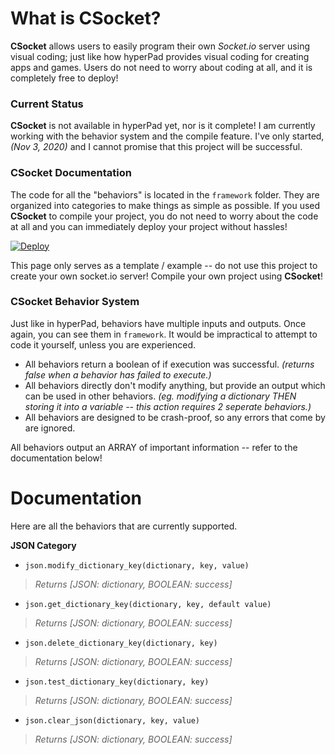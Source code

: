 # What is CSocket?
**CSocket** allows users to easily program their own *Socket.io* server using visual coding; just like how hyperPad provides visual coding for creating apps and games. Users do not need to worry about coding at all, and it is completely free to deploy!

### Current Status
**CSocket** is not available in hyperPad yet, nor is it complete! I am currently working with the behavior system and the compile feature. I've only started, *(Nov 3, 2020)* and I cannot promise that this project will be successful.

### CSocket Documentation

The code for all the "behaviors" is located in the `framework` folder. They are organized into categories to make things as simple as possible. If you used **CSocket** to compile your project, you do not need to worry about the code at all and you can immediately deploy your project without hassles!

[![Deploy](https://www.herokucdn.com/deploy/button.png)](https://heroku.com/deploy?template=https://github.com/RXCodes/CSocket/)

This page only serves as a template / example -- do not use this project to create your own socket.io server! Compile your own project using **CSocket**!

### CSocket Behavior System
Just like in hyperPad, behaviors have multiple inputs and outputs. Once again, you can see them in `framework`. It would be impractical to attempt to code it yourself, unless you are experienced.

- All behaviors return a boolean of if execution was successful. *(returns false when a behavior has failed to execute.)*
- All behaviors directly don't modify anything, but provide an output which can be used in other behaviors. *(eg. modifying a dictionary THEN storing it into a variable -- this action requires 2 seperate behaviors.)*
- All behaviors are designed to be crash-proof, so any errors that come by are ignored.

All behaviors output an ARRAY of important information -- refer to the documentation below!
# Documentation
Here are all the behaviors that are currently supported.

**JSON Category**
- `json.modify_dictionary_key(dictionary, key, value)`
> _Returns [JSON: dictionary, BOOLEAN: success]_
- `json.get_dictionary_key(dictionary, key, default value)`
> _Returns [JSON: dictionary, BOOLEAN: success]_
- `json.delete_dictionary_key(dictionary, key)`
> _Returns [JSON: dictionary, BOOLEAN: success]_
- `json.test_dictionary_key(dictionary, key)`
> _Returns [JSON: dictionary, BOOLEAN: success]_
- `json.clear_json(dictionary, key, value)`
> _Returns [JSON: dictionary, BOOLEAN: success]_
